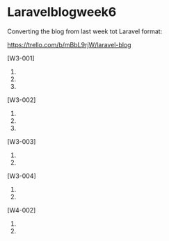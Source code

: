 # Laravelblogweek6

Converting the blog from last week tot Laravel format:

https://trello.com/b/mBbL9rjW/laravel-blog


[W3-001]

   1. 
   2. 
   3. 
   
[W3-002]

   1. 
   2. 
   3. 

[W3-003]

   1. 
   2. 

[W3-004]
   
   1. 
   2. 

[W4-002]

   1. 
   2. 


   
